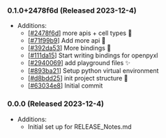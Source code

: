 ### 0.1.0+2478f6d (Released 2023-12-4)
* Additions:
    * [[#2478f6d](https://github.com/Freymaurer/Fable.Openpyxl/commit/2478f6d341cc8f487c649350a577971ffcf2d201)] more apis + cell types :construction:
    * [[#71f99b9](https://github.com/Freymaurer/Fable.Openpyxl/commit/71f99b990e9cfaafd955860214daf93ec2415bda)] Add more api :construction:
    * [[#392da53](https://github.com/Freymaurer/Fable.Openpyxl/commit/392da5343d6a16a0ad56d12af85270c674c092c4)] More bindings :construction:
    * [[#111da15](https://github.com/Freymaurer/Fable.Openpyxl/commit/111da15a6345a542f663a75d7d6cc8b10088b4e5)] Start writing bindings for openpyxl
    * [[#2940069](https://github.com/Freymaurer/Fable.Openpyxl/commit/2940069f0081644b7ea258a412bc72242465c92d)] add playground files :sparkles:
    * [[#893ba21](https://github.com/Freymaurer/Fable.Openpyxl/commit/893ba21a3fe150c87ed9f348fb81d0e0e63c8c18)] Setup python virtual environment
    * [[#d8bdd25](https://github.com/Freymaurer/Fable.Openpyxl/commit/d8bdd25d25d7a96ef585efa2cca298185a7c09b9)] init project structure :tada:
    * [[#63034e8](https://github.com/Freymaurer/Fable.Openpyxl/commit/63034e8227911ffc75289018b3e986c8d430aec2)] Initial commit

### 0.0.0 (Released 2023-12-4)
* Additions:
    * Initial set up for RELEASE_Notes.md


